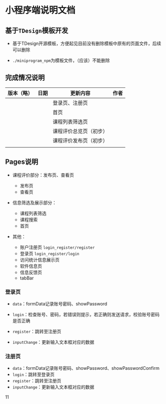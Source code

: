 # 小程序端说明文档

## 基于`TDesign`模板开发

- 基于TDesign开源模板，方便起见目前没有删除模板中原有的页面文件，后续可以删除

- `./miniprogram_npm`为模板文件，（应该）不能删除

## 完成情况说明

| 版本（略） | 日期 | 更新内容               | 作者 |
| ---------- | ---- | ---------------------- | ---- |
|            |      | 登录页、注册页         |      |
|            |      | 首页                   |      |
|            |      | 课程列表筛选页         |      |
|            |      | 课程评价总览页（初步） |      |
|            |      | 课程评价发布页（初步） |      |
|            |      |                        |      |



## Pages说明

- 课程评价部分：发布页、查看页
  - 发布页
  - 查看页

- 信息筛选及展示部分：
  - 课程列表筛选
  - 课程搜索
  - 首页

- 其他：
  - 账户注册页 `login_register/register`
  - 登录页 `login_register/login`
  - 访问统计信息展示页
  - 软件信息页
  - 信息反馈页
  - tabBar

### 登录页

- `data`：formData记录账号密码、showPassword

- `login`：检查账号、密码，若错误则提示，若正确则发送请求，校验账号密码是否正确
- `register`：跳转至注册页
- `inputChange`：更新输入文本框对应的数据

### 注册页

- `data`：formData记录账号密码、showPassword、showPasswordConfirm
- `login`：跳转至登录页
- `register`：跳转至注册页
- `inputChange`：更新输入文本框对应的数据



11

